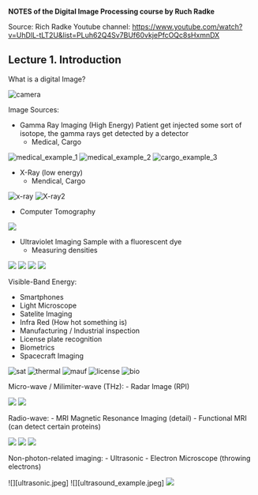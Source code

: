 **NOTES of the Digital Image Processing course by Ruch Radke**

Source:
  Rich Radke Youtube channel:
  https://www.youtube.com/watch?v=UhDlL-tLT2U&list=PLuh62Q4Sv7BUf60vkjePfcOQc8sHxmnDX
  
  
  
## Lecture 1. Introduction

What is a digital Image?

![camera](origin_of_image.png)

Image Sources:
- Gamma Ray Imaging (High Energy)
    Patient get injected some sort of isotope, the gamma rays get detected by a detector
    - Medical, Cargo

![medical_example_1](medical_example_1.png)
![medical_example_2](medical_example_2.png)
![cargo_example_3](cargo_example_3.png)

- X-Ray (low energy)
    - Mendical, Cargo

![x-ray](x_ray_example.png)
![X-ray2](x_ray_example_2.png)

- Computer Tomography

![](Computational_tomography.png)

- Ultraviolet Imaging
  Sample with a fluorescent dye
  - Measuring densities

![](UV-die.png)
![](uv_example_1.png)
![](uv_example_2.png)
![](uv_example_3.png)

Visible-Band Energy:
  - Smartphones
  - Light Microscope
  - Satelite Imaging
  - Infra Red (How hot something is)
  - Manufacturing / Industrial inspection
  - License plate recognition
  - Biometrics
  - Spacecraft Imaging
  
![sat](satellite_example.png)
![thermal](thermal_image.jpeg)
![mauf](manufacturing_line.jpeg)
![license](license_plate_recognition.jpeg)
![bio](biometrics.jpg)

Micro-wave / Milimiter-wave (THz):
    - Radar Image (RPI)
     
![](microwave.jpeg)
![](microwave_example.jpeg)

Radio-wave:
    - MRI Magnetic Resonance Imaging (detail)
    - Functional MRI (can detect certain proteins)

![](MRI.jpeg)
![](MRI_example.jpeg)
![](fMRI.jpeg)

Non-photon-related imaging:
    - Ultrasonic
    - Electron Microscope (throwing electrons)
    
![][ultrasonic.jpeg]
![][ultrasound_example.jpeg]
![](electron_microscope.jpeg)
